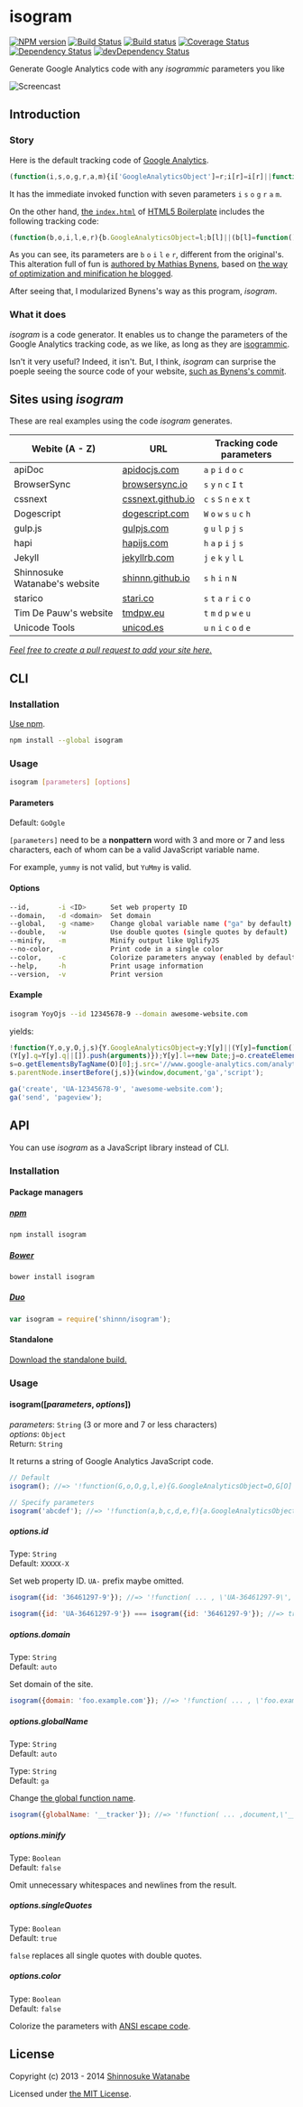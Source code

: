 # isogram

[![NPM version](https://img.shields.io/npm/v/isogram.svg?style=flat)](https://www.npmjs.org/package/isogram)
[![Build Status](https://img.shields.io/travis/shinnn/isogram.svg?style=flat)](https://travis-ci.org/shinnn/isogram)
[![Build status](https://ci.appveyor.com/api/projects/status/oys8520d3746dnky?svg=true)](https://ci.appveyor.com/project/ShinnosukeWatanabe/isogram)
[![Coverage Status](https://img.shields.io/coveralls/shinnn/isogram.svg?style=flat)](https://coveralls.io/r/shinnn/isogram)
[![Dependency Status](https://img.shields.io/david/shinnn/isogram.svg?style=flat&label=deps)](https://david-dm.org/shinnn/isogram)
[![devDependency Status](https://img.shields.io/david/dev/shinnn/isogram.svg?style=flat&label=devDeps)](https://david-dm.org/shinnn/isogram#info=devDependencies)

Generate Google Analytics code with any *isogrammic* parameters you like

![Screencast](./demo.gif "Screencast")

## Introduction

### Story

Here is the default tracking code of [Google Analytics](https://developers.google.com/analytics/devguides/collection/analyticsjs/).

```javascript
(function(i,s,o,g,r,a,m){i['GoogleAnalyticsObject']=r;i[r]=i[r]||function(){(i[r].q=i[r].q||[]).push(arguments)},i[r].l=1*new Date();a=s.createElement(o),m=s.getElementsByTagName(o)[0];a.async=1;a.src=g;m.parentNode.insertBefore(a,m)})(window,document,'script','//www.google-analytics.com/analytics.js','ga');
```

It has the immediate invoked function with seven parameters `i` `s` `o` `g` `r` `a` `m`.

On the other hand, [the `index.html`](https://github.com/h5bp/html5-boilerplate/blob/master/src/index.html) of [HTML5 Boilerplate](https://github.com/h5bp/html5-boilerplate) includes the following tracking code:

```javascript
(function(b,o,i,l,e,r){b.GoogleAnalyticsObject=l;b[l]||(b[l]=function(){(b[l].q=b[l].q||[]).push(arguments)});b[l].l=+new Date;e=o.createElement(i);r=o.getElementsByTagName(i)[0];e.src='//www.google-analytics.com/analytics.js';r.parentNode.insertBefore(e,r)}(window,document,'script','ga'));
```

As you can see, its parameters are `b` `o` `i` `l` `e` `r`, different from the original's.
This alteration full of fun is [authored by Mathias Bynens](https://github.com/h5bp/html5-boilerplate/commit/48d49e96d6db282eb9686d31ebbc5cbbbdd4d966 "Update to Google Universal Analytics"), based on [the way of optimization and minification he blogged](http://mathiasbynens.be/notes/async-analytics-snippet#universal-analytics).

After seeing that, I modularized Bynens's way as this program, *isogram*.

### What it does

*isogram* is a code generator. It enables us to change the parameters of the Google Analytics tracking code, as we like, as long as they are [isogrammic](http://en.wikipedia.org/wiki/Isogram).

Isn't it very useful? Indeed, it isn't. But, I think, *isogram* can surprise the poeple seeing the source code of your website, [such as Bynens's commit](https://github.com/h5bp/html5-boilerplate/commit/48d49e96d6db282eb9686d31ebbc5cbbbdd4d966#all_commit_comments "notes on commit").

## Sites using *isogram*

These are real examples using the code *isogram* generates.

[apidoc]: <http://apidocjs.com/>
[bsync]: <http://www.browsersync.io/>
[css]: <https://cssnext.github.io/>
[doge]: <http://dogescript.com/>
[gulp]: <http://gulpjs.com/>
[hapi]: <http://hapijs.com/>
[jekyll]: <http://jekyllrb.com/>
[shinN]: <https://shinnn.github.io/>
[starico]: <https://stari.co/>
[tmdpw]: <http://tmdpw.eu/>
[unicodes]: <https://www.unicod.es/>

| Webite (A - Z)                | URL                       | Tracking code parameters    |
| ----------------------------- | ------------------------- | --------------------------- |
| apiDoc                        | [apidocjs.com][apidoc]    | `a` `p` `i` `d` `o` `c`     |
| BrowserSync                   | [browsersync.io][bsync]   | `s` `y` `n` `c` `I` `t`     |
| cssnext                       | [cssnext.github.io][css]  | `c` `s` `S` `n` `e` `x` `t` |
| Dogescript                    | [dogescript.com][doge]    | `W` `o` `w` `s` `u` `c` `h` |
| gulp.js                       | [gulpjs.com][gulp]        | `g` `u` `l` `p` `j` `s`     |
| hapi                          | [hapijs.com][hapi]        | `h` `a` `p` `i` `j` `s`     |
| Jekyll                        | [jekyllrb.com][jekyll]    | `j` `e` `k` `y` `l` `L`     |
| Shinnosuke Watanabe's website | [shinnn.github.io][shinN] | `s` `h` `i` `n` `N`         |
| starico                       | [stari.co][starico]       | `s` `t` `a` `r` `i` `c` `o` |
| Tim De Pauw's website         | [tmdpw.eu][tmdpw]         | `t` `m` `d` `p` `w` `e` `u` |
| Unicode Tools                 | [unicod.es][unicodes]     | `u` `n` `i` `c` `o` `d` `e` |

*[Feel free to create a pull request to add your site here.](https://github.com/shinnn/isogram/pulls)*

## CLI

### Installation

[Use npm](https://www.npmjs.org/doc/cli/npm-install.html).

```sh
npm install --global isogram
```

### Usage

```sh
isogram [parameters] [options]
```

#### Parameters

Default: `GoOgle`

`[parameters]` need to be a **nonpattern** word with 3 and more or 7 and less characters, each of whom can be a valid JavaScript variable name.

For example, `yummy` is not valid, but `YuMmy` is valid.

#### Options

```sh
--id,       -i <ID>      Set web property ID
--domain,   -d <domain>  Set domain
--global,   -g <name>    Change global variable name ("ga" by default)
--double,   -w           Use double quotes (single quotes by default)
--minify,   -m           Minify output like UglifyJS
--no-color,              Print code in a single color
--color,    -c           Colorize parameters anyway (enabled by default)
--help,     -h           Print usage information
--version,  -v           Print version
```

#### Example

```sh
isogram YoyOjs --id 12345678-9 --domain awesome-website.com
```

yields:

```javascript
!function(Y,o,y,O,j,s){Y.GoogleAnalyticsObject=y;Y[y]||(Y[y]=function(){
(Y[y].q=Y[y].q||[]).push(arguments)});Y[y].l=+new Date;j=o.createElement(O);
s=o.getElementsByTagName(O)[0];j.src='//www.google-analytics.com/analytics.js';
s.parentNode.insertBefore(j,s)}(window,document,'ga','script');

ga('create', 'UA-12345678-9', 'awesome-website.com');
ga('send', 'pageview');
```

## API

You can use *isogram* as a JavaScript library instead of CLI.

### Installation

#### Package managers

##### [npm](https://www.npmjs.org/) 

```sh
npm install isogram
```

##### [Bower](http://bower.io/)

```sh
bower install isogram
```

##### [Duo](http://duojs.org/)

```javascript
var isogram = require('shinnn/isogram');
```

#### Standalone

[Download the standalone build.](https://raw.githubusercontent.com/shinnn/isogram/master/dist/isogram-standalone.js)

### Usage

#### isogram([*parameters*, *options*])

*parameters*: `String` (3 or more and 7 or less characters)  
*options*: `Object`  
Return: `String`

It returns a string of Google Analytics JavaScript code.

```javascript
// Default
isogram(); //=> '!function(G,o,O,g,l,e){G.GoogleAnalyticsObject=O,G[O]||(G[O]=function(){\n(G[O].q=G[O].q||[]).push(arguments)}),G[O].l=+new Date,l=o.createElement(g),\ne=o.getElementsByTagName(g)[0],l.src=\'//www.google-analytics.com/analytics.js\',\ne.parentNode.insertBefore(l,e)}(window,document,\'ga\',\'script\');\n\nga(\'create\', \'UA-XXXXX-X\', \'auto\');\nga(\'send\', \'pageview\');'

// Specify parameters
isogram('abcdef'); //=> '!function(a,b,c,d,e,f){a.GoogleAnalyticsObject=c,a[c]||(a[c]=function(){\n(a[c].q=a[c].q||[]).push(arguments)}),a[c].l=+new Date,e=b.createElement(d),\nf=b.getElementsByTagName(d)[0],e.src=\'//www.google-analytics.com/analytics.js\',\nf.parentNode.insertBefore(e,f)}(window,document,\'ga\',\'script\');\n\nga(\'create\', \'UA-XXXXX-X\', \'auto\');\nga(\'send\', \'pageview\');'
```

##### options.id

Type: `String`  
Default: `XXXXX-X`

Set web property ID. `UA-` prefix maybe omitted.

```javascript
isogram({id: '36461297-9'}); //=> '!function( ... , \'UA-36461297-9\', \'auto\');\nga(\'send\', \'pageview\');'

isogram({id: 'UA-36461297-9'}) === isogram({id: '36461297-9'}); //=> true
```

##### options.domain

Type: `String`  
Default: `auto`

Set domain of the site.

```javascript
isogram({domain: 'foo.example.com'}); //=> '!function( ... , \'foo.example.com\');\nga(\'send\', \'pageview\');'
```

##### options.globalName

Type: `String`  
Default: `auto`

Type: `String`  
Default: `ga`

Change [the global function name](https://developers.google.com/analytics/devguides/collection/analyticsjs/advanced#renaming).

```javascript
isogram({globalName: '__tracker'}); //=> '!function( ... ,document,\'__tracker\',\'script\');\n\n__tracker(\'create\', \'UA-XXXXX-X\', \'auto\');\n__tracker(\'send\', \'pageview\');'
```

##### options.minify

Type: `Boolean`  
Default: `false`

Omit unnecessary whitespaces and newlines from the result.

##### options.singleQuotes

Type: `Boolean`  
Default: `true`

`false` replaces all single quotes with double quotes.

##### options.color

Type: `Boolean`  
Default: `false`

Colorize the parameters with [ANSI escape code](http://wikipedia.org/wiki/ANSI_escape_code#Colors).

## License

Copyright (c) 2013 - 2014 [Shinnosuke Watanabe](https://github.com/shinnn)

Licensed under [the MIT License](./LICENSE).

